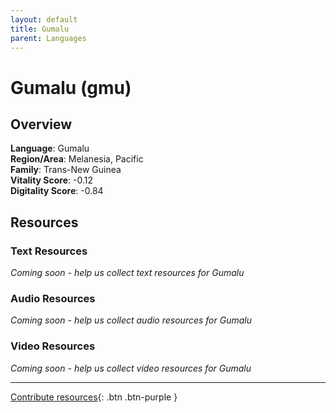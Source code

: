 ```yaml
---
layout: default
title: Gumalu
parent: Languages
---
```


# Gumalu (gmu)

## Overview

**Language**: Gumalu  
**Region/Area**: Melanesia, Pacific  
**Family**: Trans-New Guinea  
**Vitality Score**: -0.12  
**Digitality Score**: -0.84  

## Resources

### Text Resources
*Coming soon - help us collect text resources for Gumalu*

### Audio Resources
*Coming soon - help us collect audio resources for Gumalu*

### Video Resources
*Coming soon - help us collect video resources for Gumalu*

---

[Contribute resources](https://fairtrain.github.io/){: .btn .btn-purple }
